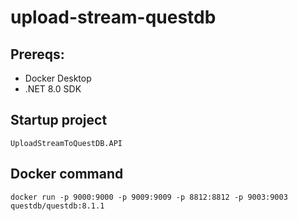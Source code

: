 # upload-stream-questdb
## Prereqs:
- Docker Desktop
- .NET 8.0 SDK
## Startup project
```
UploadStreamToQuestDB.API
```
## Docker command
```
docker run -p 9000:9000 -p 9009:9009 -p 8812:8812 -p 9003:9003 questdb/questdb:8.1.1
```